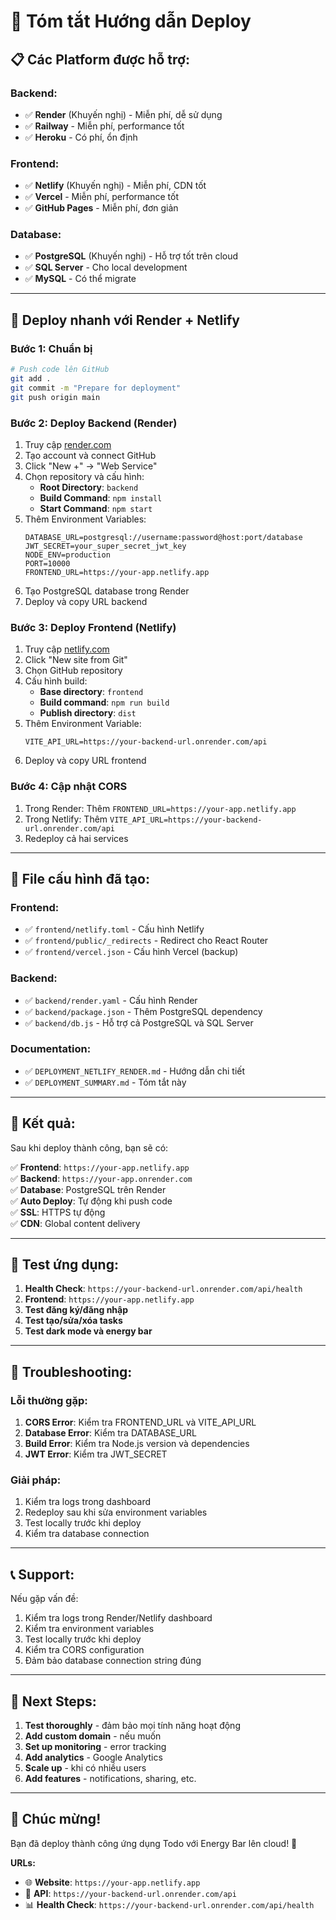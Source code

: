 # 🚀 Tóm tắt Hướng dẫn Deploy

## 📋 **Các Platform được hỗ trợ:**

### **Backend:**
- ✅ **Render** (Khuyến nghị) - Miễn phí, dễ sử dụng
- ✅ **Railway** - Miễn phí, performance tốt
- ✅ **Heroku** - Có phí, ổn định

### **Frontend:**
- ✅ **Netlify** (Khuyến nghị) - Miễn phí, CDN tốt
- ✅ **Vercel** - Miễn phí, performance tốt
- ✅ **GitHub Pages** - Miễn phí, đơn giản

### **Database:**
- ✅ **PostgreSQL** (Khuyến nghị) - Hỗ trợ tốt trên cloud
- ✅ **SQL Server** - Cho local development
- ✅ **MySQL** - Có thể migrate

---

## 🎯 **Deploy nhanh với Render + Netlify**

### **Bước 1: Chuẩn bị**
```bash
# Push code lên GitHub
git add .
git commit -m "Prepare for deployment"
git push origin main
```

### **Bước 2: Deploy Backend (Render)**
1. Truy cập [render.com](https://render.com)
2. Tạo account và connect GitHub
3. Click "New +" → "Web Service"
4. Chọn repository và cấu hình:
   - **Root Directory**: `backend`
   - **Build Command**: `npm install`
   - **Start Command**: `npm start`
5. Thêm Environment Variables:
   ```
   DATABASE_URL=postgresql://username:password@host:port/database
   JWT_SECRET=your_super_secret_jwt_key
   NODE_ENV=production
   PORT=10000
   FRONTEND_URL=https://your-app.netlify.app
   ```
6. Tạo PostgreSQL database trong Render
7. Deploy và copy URL backend

### **Bước 3: Deploy Frontend (Netlify)**
1. Truy cập [netlify.com](https://netlify.com)
2. Click "New site from Git"
3. Chọn GitHub repository
4. Cấu hình build:
   - **Base directory**: `frontend`
   - **Build command**: `npm run build`
   - **Publish directory**: `dist`
5. Thêm Environment Variable:
   ```
   VITE_API_URL=https://your-backend-url.onrender.com/api
   ```
6. Deploy và copy URL frontend

### **Bước 4: Cập nhật CORS**
1. Trong Render: Thêm `FRONTEND_URL=https://your-app.netlify.app`
2. Trong Netlify: Thêm `VITE_API_URL=https://your-backend-url.onrender.com/api`
3. Redeploy cả hai services

---

## 🔧 **File cấu hình đã tạo:**

### **Frontend:**
- ✅ `frontend/netlify.toml` - Cấu hình Netlify
- ✅ `frontend/public/_redirects` - Redirect cho React Router
- ✅ `frontend/vercel.json` - Cấu hình Vercel (backup)

### **Backend:**
- ✅ `backend/render.yaml` - Cấu hình Render
- ✅ `backend/package.json` - Thêm PostgreSQL dependency
- ✅ `backend/db.js` - Hỗ trợ cả PostgreSQL và SQL Server

### **Documentation:**
- ✅ `DEPLOYMENT_NETLIFY_RENDER.md` - Hướng dẫn chi tiết
- ✅ `DEPLOYMENT_SUMMARY.md` - Tóm tắt này

---

## 🎉 **Kết quả:**

Sau khi deploy thành công, bạn sẽ có:

✅ **Frontend**: `https://your-app.netlify.app`  
✅ **Backend**: `https://your-app.onrender.com`  
✅ **Database**: PostgreSQL trên Render  
✅ **Auto Deploy**: Tự động khi push code  
✅ **SSL**: HTTPS tự động  
✅ **CDN**: Global content delivery  

---

## 🚀 **Test ứng dụng:**

1. **Health Check**: `https://your-backend-url.onrender.com/api/health`
2. **Frontend**: `https://your-app.netlify.app`
3. **Test đăng ký/đăng nhập**
4. **Test tạo/sửa/xóa tasks**
5. **Test dark mode và energy bar**

---

## 🔧 **Troubleshooting:**

### **Lỗi thường gặp:**
1. **CORS Error**: Kiểm tra FRONTEND_URL và VITE_API_URL
2. **Database Error**: Kiểm tra DATABASE_URL
3. **Build Error**: Kiểm tra Node.js version và dependencies
4. **JWT Error**: Kiểm tra JWT_SECRET

### **Giải pháp:**
1. Kiểm tra logs trong dashboard
2. Redeploy sau khi sửa environment variables
3. Test locally trước khi deploy
4. Kiểm tra database connection

---

## 📞 **Support:**

Nếu gặp vấn đề:
1. Kiểm tra logs trong Render/Netlify dashboard
2. Kiểm tra environment variables
3. Test locally trước khi deploy
4. Kiểm tra CORS configuration
5. Đảm bảo database connection string đúng

---

## 🎯 **Next Steps:**

1. **Test thoroughly** - đảm bảo mọi tính năng hoạt động
2. **Add custom domain** - nếu muốn
3. **Set up monitoring** - error tracking
4. **Add analytics** - Google Analytics
5. **Scale up** - khi có nhiều users
6. **Add features** - notifications, sharing, etc.

---

## 🎉 **Chúc mừng!**

Bạn đã deploy thành công ứng dụng Todo với Energy Bar lên cloud! 🚀

**URLs:**
- 🌐 **Website**: `https://your-app.netlify.app`
- 🔧 **API**: `https://your-backend-url.onrender.com/api`
- 📊 **Health Check**: `https://your-backend-url.onrender.com/api/health` 